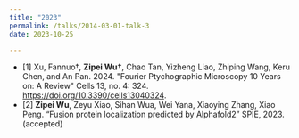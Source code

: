 ```yaml
---
title: "2023"
permalink: /talks/2014-03-01-talk-3
date: 2023-10-25

---
```

* [1] Xu, Fannuo†, **Zipei Wu†**, Chao Tan, Yizheng Liao, Zhiping Wang, Keru Chen, and An Pan. 2024. "Fourier Ptychographic Microscopy 10 Years on: A Review" Cells 13, no. 4: 324. https://doi.org/10.3390/cells13040324.
* [2] **Zipei Wu**, Zeyu Xiao, Sihan Wua, Wei Yana, Xiaoying Zhang, Xiao Peng. “Fusion protein localization predicted by Alphafold2” SPIE, 2023. (accepted)

